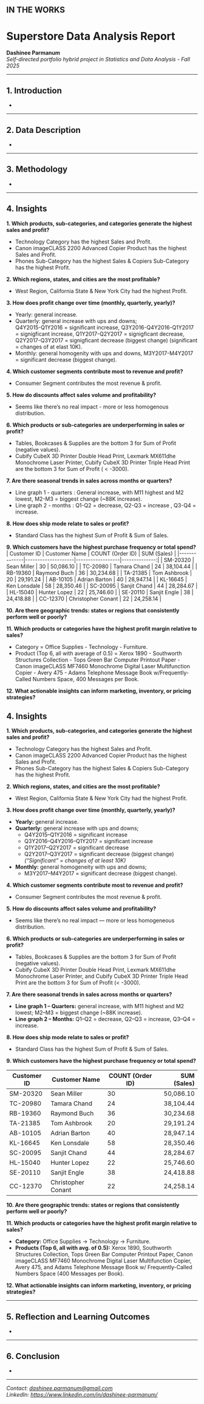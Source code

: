 ## IN THE WORKS

# Superstore Data Analysis Report

**Dashinee Parmanum**  
*Self-directed portfolio hybrid project in Statistics and Data Analysis - Fall 2025*

---
## 1. Introduction
-

---
## 2. Data Description
- 

---
## 3. Methodology
- 

---
## 4. Insights
**1. Which products, sub-categories, and categories generate the highest sales and profit?**
- Technology Category has the highest Sales and Profit.  
- Canon imageCLASS 2200 Advanced Copier Product has the highest Sales and Profit.  
- Phones Sub-Category has the highest Sales & Copiers Sub-Category has the highest Profit.  

**2. Which regions, states, and cities are the most profitable?**
- West Region, California State & New York City had the highest Profit.  

**3. How does profit change over time (monthly, quarterly, yearly)?**
- Yearly: general increase.  
- Quarterly: general increase with ups and downs;  
 Q4Y2015-Q1Y2016 = significant increase, Q3Y2016-Q4Y2016-Q1Y2017 = signigficant increase, Q1Y2017-Q2Y2017 = signigficant decrease, Q2Y2017-Q3Y2017 =  signigficant decrease (biggest change) (significant = changes of at elast 10K).  
- Monthly: general homogenity with ups and downs, M3Y2017-M4Y2017 = significant decrease (biggest change).  
 
**4. Which customer segments contribute most to revenue and profit?**
- Consumer Segment contributes the most revenue & profit.  

**5. How do discounts affect sales volume and profitability?**
- Seems like there’s no real impact - more or less homogenous distribution.  

**6. Which products or sub-categories are underperforming in sales or profit?**
- Tables, Bookcases & Supplies are the bottom 3 for Sum of Profit (negative values).  
- Cubify CubeX 3D Printer Double Head Print, Lexmark MX611dhe Monochrome Laser Printer, Cubify CubeX 3D Printer Triple Head Print are the bottom 3 for Sum of Profit ( < -3000).  

**7. Are there seasonal trends in sales across months or quarters?**
- Line graph 1 - quarters : General increase, with M11 highest and M2 lowest, M2-M3 = biggest change (~88K increase).  
- Line graph 2 - months : Q1-Q2 = decrease, Q2-Q3 = increase , Q3-Q4 = increase.  

**8. How does ship mode relate to sales or profit?**
- Standard Class has the highest Sum of Profit & Sum of Sales.  

**9. Which customers have the highest purchase frequency or total spend?**
| Customer ID | Customer Name       | COUNT (Order ID) | SUM (Sales)  |
|--------------|--------------------|------------------|--------------:|
| SM-20320     | Sean Miller        | 30               | 50,086.10     |
| TC-20980     | Tamara Chand       | 24               | 38,104.44     |
| RB-19360     | Raymond Buch       | 36               | 30,234.68     |
| TA-21385     | Tom Ashbrook       | 20               | 29,191.24     |
| AB-10105     | Adrian Barton      | 40               | 28,947.14     |
| KL-16645     | Ken Lonsdale       | 58               | 28,350.46     |
| SC-20095     | Sanjit Chand       | 44               | 28,284.67     |
| HL-15040     | Hunter Lopez       | 22               | 25,746.60     |
| SE-20110     | Sanjit Engle       | 38               | 24,418.88     |
| CC-12370     | Christopher Conant | 22               | 24,258.14     |
 
**10. Are there geographic trends: states or regions that consistently perform well or poorly?**

**11. Which products or categories have the highest profit margin relative to sales?**
- Category = Office Supplies - Technology - Furniture.  
- Product (Top 6, all with average of 0.5) = Xerox 1890 - Southworth Structures Collection - Tops Green Bar Computer Printout Paper - Canon imageCLASS MF7460 Monochrome Digital Laser Multifunction Copier - Avery 475 - Adams Telephone Message Book w/Frequently-Called Numbers Space, 400 Messages per Book.  

**12. What actionable insights can inform marketing, inventory, or pricing strategies?**


## 4. Insights

**1. Which products, sub-categories, and categories generate the highest sales and profit?**  
- Technology Category has the highest Sales and Profit.  
- Canon imageCLASS 2200 Advanced Copier Product has the highest Sales and Profit.  
- Phones Sub-Category has the highest Sales & Copiers Sub-Category has the highest Profit.  

**2. Which regions, states, and cities are the most profitable?**  
- West Region, California State & New York City had the highest Profit.  

**3. How does profit change over time (monthly, quarterly, yearly)?**  
- **Yearly:** general increase.  
- **Quarterly:** general increase with ups and downs;  
  - Q4Y2015–Q1Y2016 = significant increase  
  - Q3Y2016–Q4Y2016–Q1Y2017 = significant increase  
  - Q1Y2017–Q2Y2017 = significant decrease  
  - Q2Y2017–Q3Y2017 = significant decrease (biggest change)  
  *(“Significant” = changes of at least 10K)*  
- **Monthly:** general homogeneity with ups and downs;  
  - M3Y2017–M4Y2017 = significant decrease (biggest change).  

**4. Which customer segments contribute most to revenue and profit?**  
- Consumer Segment contributes the most revenue & profit.  

**5. How do discounts affect sales volume and profitability?**  
- Seems like there’s no real impact — more or less homogeneous distribution.  

**6. Which products or sub-categories are underperforming in sales or profit?**  
- Tables, Bookcases & Supplies are the bottom 3 for Sum of Profit (negative values).  
- Cubify CubeX 3D Printer Double Head Print, Lexmark MX611dhe Monochrome Laser Printer, and Cubify CubeX 3D Printer Triple Head Print are the bottom 3 for Sum of Profit (< -3000).  

**7. Are there seasonal trends in sales across months or quarters?**  
- **Line graph 1 – Quarters:** general increase, with M11 highest and M2 lowest; M2–M3 = biggest change (~88K increase).  
- **Line graph 2 – Months:** Q1–Q2 = decrease, Q2–Q3 = increase, Q3–Q4 = increase.  

**8. How does ship mode relate to sales or profit?**  
- Standard Class has the highest Sum of Profit & Sum of Sales.  

**9. Which customers have the highest purchase frequency or total spend?**  

| Customer ID | Customer Name       | COUNT (Order ID) | SUM (Sales)  |
|--------------|--------------------|------------------|--------------:|
| SM-20320     | Sean Miller        | 30               | 50,086.10     |
| TC-20980     | Tamara Chand       | 24               | 38,104.44     |
| RB-19360     | Raymond Buch       | 36               | 30,234.68     |
| TA-21385     | Tom Ashbrook       | 20               | 29,191.24     |
| AB-10105     | Adrian Barton      | 40               | 28,947.14     |
| KL-16645     | Ken Lonsdale       | 58               | 28,350.46     |
| SC-20095     | Sanjit Chand       | 44               | 28,284.67     |
| HL-15040     | Hunter Lopez       | 22               | 25,746.60     |
| SE-20110     | Sanjit Engle       | 38               | 24,418.88     |
| CC-12370     | Christopher Conant | 22               | 24,258.14     |

**10. Are there geographic trends: states or regions that consistently perform well or poorly?**  

**11. Which products or categories have the highest profit margin relative to sales?**  
- **Category:** Office Supplies → Technology → Furniture.  
- **Products (Top 6, all with avg. of 0.5):** Xerox 1890, Southworth Structures Collection, Tops Green Bar Computer Printout Paper, Canon imageCLASS MF7460 Monochrome Digital Laser Multifunction Copier, Avery 475, and Adams Telephone Message Book w/ Frequently-Called Numbers Space (400 Messages per Book).  

**12. What actionable insights can inform marketing, inventory, or pricing strategies?**  


---
## 5. Reflection and Learning Outcomes
- 

---
## 6. Conclusion
- 

---
*Contact: dashinee.parmanum@gmail.com*  
*LinkedIn: https://www.linkedin.com/in/dashinee-parmanum/*  
